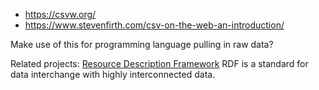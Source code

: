 - <https://csvw.org/>
- <https://www.stevenfirth.com/csv-on-the-web-an-introduction/>

Make use of this for programming language pulling in raw data?

Related projects: [Resource Description Framework](https://www.w3.org/RDF/)
RDF is a standard for data interchange with highly interconnected data.
